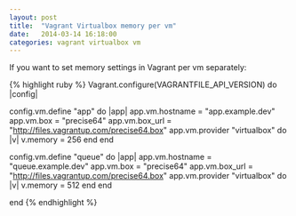 ```yaml
---
layout: post
title:  "Vagrant Virtualbox memory per vm"
date:   2014-03-14 16:18:00
categories: vagrant virtualbox vm
---
```


If you want to set memory settings in Vagrant per vm separately:

{% highlight ruby %}
Vagrant.configure(VAGRANTFILE_API_VERSION) do |config|

  config.vm.define "app" do |app|
    app.vm.hostname = "app.example.dev"
    app.vm.box = "precise64"
    app.vm.box_url = "http://files.vagrantup.com/precise64.box"
    app.vm.provider "virtualbox" do |v|
      v.memory = 256
    end
  end

  config.vm.define "queue" do |app|
    app.vm.hostname = "queue.example.dev"
    app.vm.box = "precise64"
    app.vm.box_url = "http://files.vagrantup.com/precise64.box"
    app.vm.provider "virtualbox" do |v|
      v.memory = 512
    end
  end

end
{% endhighlight %}